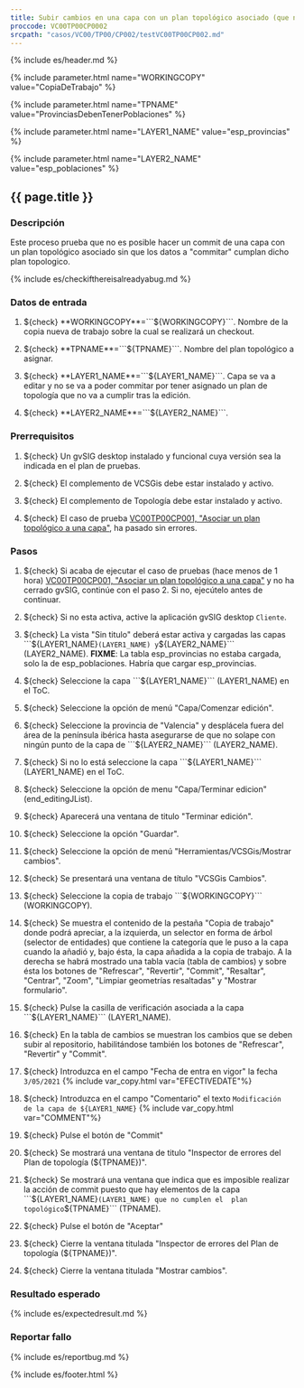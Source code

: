 ```yaml
---
title: Subir cambios en una capa con un plan topológico asociado (que no pasen el plan)
proccode: VC00TP00CP0002
srcpath: "casos/VC00/TP00/CP002/testVC00TP00CP002.md"
---
```


{% include es/header.md %}

{% include parameter.html name="WORKINGCOPY" value="CopiaDeTrabajo" %}

{% include parameter.html name="TPNAME" value="ProvinciasDebenTenerPoblaciones" %}

{% include parameter.html name="LAYER1_NAME" value="esp_provincias" %}

{% include parameter.html name="LAYER2_NAME" value="esp_poblaciones" %}


## {{ page.title }}

### Descripción

Este proceso prueba que no es posible hacer un commit de una capa con un plan topológico asociado sin que los
datos a "commitar" cumplan dicho plan topologico.

{% include es/checkifthereisalreadyabug.md %}

### Datos de entrada

1. ${check} **WORKINGCOPY**=```${WORKINGCOPY}```. Nombre de la copia nueva de trabajo sobre la cual se realizará un checkout.

1. ${check} **TPNAME**=```${TPNAME}```. Nombre del plan topológico a asignar.

1. ${check} **LAYER1_NAME**=```${LAYER1_NAME}```. Capa se va a editar y no se va a poder commitar
   por tener asignado un plan de topología que no va a cumplir tras la edición.

1. ${check} **LAYER2_NAME**=```${LAYER2_NAME}```. 

### Prerrequisitos

1. ${check} Un gvSIG desktop instalado y funcional cuya versión sea la indicada en el plan de pruebas.

1. ${check} El complemento de VCSGis debe estar instalado y activo.

1. ${check} El complemento de Topología debe estar instalado y activo.

1. ${check} El caso de prueba [VC00TP00CP001, "Asociar un plan topológico a una capa"](../../TP00/CP001/testVC00TP00CP001.md),
   ha pasado sin errores.

### Pasos

1. ${check} Si acaba de ejecutar el caso de pruebas (hace menos de 1 hora) 
   [VC00TP00CP001, "Asociar un plan topológico a una capa"](../../TP00/CP001/testVC00TP00CP001.md)
    y no ha cerrado gvSIG, continúe con el paso 2. Si no, ejecútelo antes de continuar.

2. ${check} Si no esta activa, active la aplicación gvSIG desktop  ```Cliente```.

3. ${check} La vista "Sin titulo" deberá estar activa y cargadas las capas ```${LAYER1_NAME}``` (LAYER1_NAME) y ```${LAYER2_NAME}``` (LAYER2_NAME).
   **FIXME**: La tabla esp_provincias no estaba cargada, solo la de esp_poblaciones. Habría que cargar esp_provincias.

4. ${check} Seleccione la capa ```${LAYER1_NAME}``` (LAYER1_NAME) en el ToC.

5. ${check} Seleccione la opción de menú "Capa/Comenzar edición".

6. ${check} Seleccione la provincia de "Valencia" y desplácela fuera del área de la península ibérica hasta
    asegurarse de que no solape con ningún punto de la capa de ```${LAYER2_NAME}``` (LAYER2_NAME).

7. ${check} Si no lo está seleccione la capa ```${LAYER1_NAME}``` (LAYER1_NAME) en el ToC.

8. ${check} Seleccione la opción de menu "Capa/Terminar edicion" (end_editingJList).

9. ${check} Aparecerá una ventana de titulo "Terminar edición".

10. ${check} Seleccione la opción "Guardar".

11. ${check} Seleccione la opción de menú "Herramientas/VCSGis/Mostrar cambios".

12. ${check} Se presentará una ventana de título  "VCSGis Cambios".

13. ${check} Seleccione la copia de trabajo ```${WORKINGCOPY}``` (WORKINGCOPY).

14. ${check} Se muestra el contenido de la pestaña "Copia de trabajo" donde podrá apreciar,
    a la izquierda, un selector en forma de árbol (selector de entidades) que contiene la categoría que le 
    puso a la capa cuando la añadió y, bajo ésta, la capa añadida a la copia de trabajo.
    A la derecha se habrá mostrado una tabla vacía (tabla de cambios) y sobre ésta los botones de "Refrescar",
    "Revertir", "Commit", "Resaltar", "Centrar", "Zoom", "Limpiar geometrías resaltadas" y "Mostrar formulario".

15. ${check} Pulse la casilla de verificación asociada a la capa ```${LAYER1_NAME}``` (LAYER1_NAME).

16. ${check} En la tabla de cambios se muestran los cambios que se deben subir al repositorio, 
    habilitándose también los botones de "Refrescar", "Revertir" y "Commit".

17. ${check} Introduzca en el campo "Fecha de entra en vigor" la fecha <code id="EFECTIVEDATE" class="language-plaintext highlighter-rouge">3/05/2021</code> {% include var_copy.html var="EFECTIVEDATE"%}

18. ${check} Introduzca en el campo "Comentario" el texto <code id="COMMENT" class="language-plaintext highlighter-rouge">Modificación de la capa de ${LAYER1_NAME}</code> {% include var_copy.html var="COMMENT"%}

19. ${check} Pulse el botón de "Commit"

20. ${check} Se mostrará una ventana de titulo "Inspector de errores del Plan de topología (${TPNAME})".
    
21. ${check} Se mostrará una ventana que indica que es imposible realizar la 
    acción de commit puesto que hay elementos  de la capa ```${LAYER1_NAME}``` (LAYER1_NAME) que no cumplen el 
    plan topológico ```${TPNAME}``` (TPNAME).
    
22. ${check} Pulse el botón de "Aceptar"

23. ${check} Cierre la ventana titulada "Inspector de errores del Plan de topología (${TPNAME})".

24. ${check} Cierre la ventana titulada "Mostrar cambios".

### Resultado esperado

{% include es/expectedresult.md %}

### Reportar fallo

{% include es/reportbug.md %}

{% include es/footer.html %}
